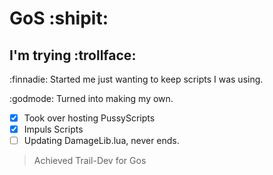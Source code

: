 # GoS :shipit:
## I'm trying :trollface:

:finnadie: Started me just wanting to keep scripts I was using. 

:godmode: Turned into making my own. 

- [x] Took over hosting PussyScripts
- [x] Impuls Scripts
- [ ] Updating DamageLib.lua, never ends.

> Achieved Trail-Dev for Gos

